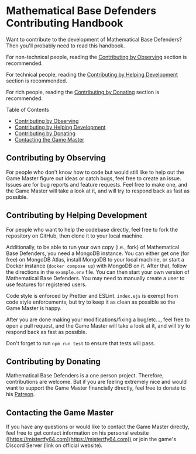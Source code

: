 # Mathematical Base Defenders Contributing Handbook

Want to contribute to the development of Mathematical Base Defenders? Then you'll probably need to read this handbook.

For non-technical people, reading the [Contributing by Observing](#contributing-by-observing) section is recommended.

For technical people, reading the [Contributing by Helping Development](#contributing-by-helping-development) section is recommended.

For rich people, reading the [Contributing by Donating](#contributing-by-donating) section is recommended.

Table of Contents
 - [Contributing by Observing](#contributing-by-observing)
 - [Contributing by Helping Development](#contributing-by-helping-development)
 - [Contributing by Donating](#contributing-by-donating)
 - [Contacting the Game Master](#contacting-the-game-master)


## Contributing by Observing

For people who don't know how to code but would still like to help out the Game Master figure out ideas or catch bugs, feel free to create an issue. Issues are for bug reports and feature requests. Feel free to make one, and the Game Master will take a look at it, and will try to respond back as fast as possible.

## Contributing by Helping Development

For people who want to help the codebase directly, feel free to fork the repository on GitHub, then clone it to your local machine.

Additionally, to be able to run your own copy (i.e., fork) of Mathematical Base Defenders, you need a MongoDB instance. You can either get one (for free) on MongoDB Atlas, install MongoDB to your local machine, or start a Docker instance (`docker compose up`) with MongoDB on it. After that, follow the directions in the `example.env` file. You can then start your own version of Mathematical Base Defenders. You may need to manually create a user to use features for registered users.

Code style is enforced by Prettier and ESLint. `index.ejs` is exempt from code style enforcements, but try to keep it as clean as possible so the Game Master is happy.

After you are done making your modifications/fixing a bug/etc..., feel free to open a pull request, and the Game Master will take a look at it, and will try to respond back as fast as possible.

Don't forget to run `npm run test` to ensure that tests will pass.

## Contributing by Donating

Mathematical Base Defenders is a one person project. Therefore, contributions are welcome. But if you are feeling extremely nice and would want to support the Game Master financially directly, feel free to donate to his [Patreon](https://patreon.com/mistertfy64).
 
## Contacting the Game Master

If you have any questions or would like to contact the Game Master directly, feel free to get contact information on his personal website ([https://mistertfy64.com](https://mistertfy64.com)) or join the game's Discord Server (link on official website).
